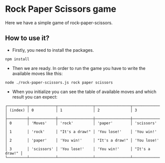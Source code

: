# Rock Paper Scissors game

Here we have a simple game of rock-paper-scissors.

## How to use it?

- Firstly, you need to install the packages.

```
npm install
```

- Then we are ready. In order to run the game you have to write the available moves like this:

```
node ./rock-paper-scissors.js rock paper scissors
```

- When you initialize you can see the table of available moves and which result you can expect:

```
┌─────────┬────────────┬────────────────┬────────────────┬────────────────┐
│ (index) │ 0          │ 1              │ 2              │ 3              │
├─────────┼────────────┼────────────────┼────────────────┼────────────────┤
│ 0       │ 'Moves'    │ 'rock'         │ 'paper'        │ 'scissors'     │
│ 1       │ 'rock'     │ "It's a draw!" │ 'You lose!'    │ 'You win!'     │
│ 2       │ 'paper'    │ 'You win!'     │ "It's a draw!" │ 'You lose!'    │
│ 3       │ 'scissors' │ 'You lose!'    │ 'You win!'     │ "It's a draw!" │
└─────────┴────────────┴────────────────┴────────────────┴────────────────┘
```